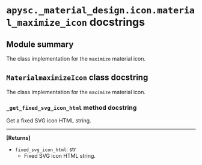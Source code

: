 # `apysc._material_design.icon.material_maximize_icon` docstrings

## Module summary

The class implementation for the `maximize` material icon.

## `MaterialmaximizeIcon` class docstring

The class implementation for the `maximize` material icon.

### `_get_fixed_svg_icon_html` method docstring

Get a fixed SVG icon HTML string.<hr>

**[Returns]**

- `fixed_svg_icon_html`: str
  - Fixed SVG icon HTML string.